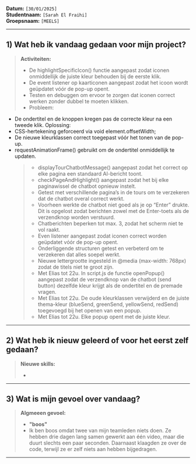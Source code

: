 **Datum:** `[30/01/2025]`  
**Studentnaam:** `[Sarah El Fraihi]`  
**Groepsnaam:** `[MEELS]`

---

## 1) Wat heb ik vandaag gedaan voor mijn project?

> **Activiteiten:**
>
> - De highlightSpecificIcon() functie aangepast zodat iconen onmiddellijk de juiste kleur behouden bij de eerste klik.
> - De event listener op kaarticonen aangepast zodat het icoon wordt geüpdatet vóór de pop-up opent.
> - Testen en debuggen om ervoor te zorgen dat iconen correct werken zonder dubbel te moeten klikken.
> - Probleem:

- De ondertitel en de knoppen kregen pas de correcte kleur na een tweede klik.
  Oplossing:
- CSS-hertekening geforceerd via void element.offsetWidth;
- De nieuwe kleurklassen correct toegepast vóór het tonen van de pop-up.
- requestAnimationFrame() gebruikt om de ondertitel onmiddellijk te updaten.
  > - displayTourChatbotMessage() aangepast zodat het correct op elke pagina een standaard AI-bericht toont.
  > - checkPageAndHighlight() aangepast zodat het bij elke paginawissel de chatbot opnieuw instelt.
  > - Getest met verschillende pagina’s in de tours om te verzekeren dat de chatbot overal correct werkt.
  > - Voorheen werkte de chatbot niet goed als je op “Enter” drukte. Dit is opgelost zodat berichten zowel met de Enter-toets als de verzendknop worden verstuurd.
  > - Chatberichten beperken tot max. 3, zodat het scherm niet te vol raakt.
  > - Even listener aangepast zodat iconen correct worden geüpdatet vóór de pop-up opent.
  > - Onderliggende structuren getest en verbeterd om te verzekeren dat alles soepel werkt.
  > - Nieuwe lettergrootte ingesteld in @media (max-width: 768px) zodat de titels niet te groot zijn.
  > - Met Elias tot 22u. In script.js de functie openPopup() aangepast zodat de verzendknop van de chatbot (send button) dezelfde kleur krijgt als de ondertitel en de premade vragen.
  > - Met Elias tot 22u. De oude kleurklassen verwijderd en de juiste thema-kleur (blueSend, greenSend, yellowSend, redSend) toegevoegd bij het openen van een popup.
  > - Met Elias tot 22u. Elke popup opent met de juiste kleur.

---

## 2) Wat heb ik nieuw geleerd of voor het eerst zelf gedaan?

> **Nieuwe skills:**
>
> -

---

## 3) Wat is mijn gevoel over vandaag?

> **Algmeeen gevoel:**
>
> - **"boos"**
> - Ik ben boos omdat twee van mijn teamleden niets doen. Ze hebben drie dagen lang samen gewerkt aan één video, maar die duurt slechts een paar seconden. Daarnaast klaagden ze over de code, terwijl ze er zelf niets aan hebben bijgedragen.

---

